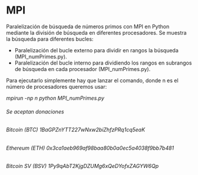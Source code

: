 # MPI

Paralelización de búsqueda de números primos con MPI en Python mediante la división de búsqueda en diferentes procesadores.
Se muestra la búsqueda para diferentes bucles:

- Paralelización del bucle externo para dividir en rangos la búsqueda (MPI_numPrimes.py).
- Paralelización del bucle interno para dividiendo los rangos en subrangos de búsqueda en cada procesador (MPI_numPrimes.py).

Para ejecutarlo simplemente hay que lanzar el comando, donde n es el número de procesadores queremos usar:

*mpirun -np n python MPI_numPrimes.py*



###### Se aceptan donaciones

###### Bitcoin (BTC)    1BaGPZnYTT227wNxw2biZhfzPRq1cq5eaK
###### Ethereum (ETH)   0x3ca1aeb969af98baa80b0a0ec5a4038f9bb7b481
###### Bitcoin SV (BSV) 1Py9qAbT2KjgDZUMg6xQeDYofxZAGYW6Qp
